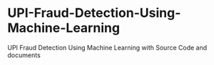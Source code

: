 # UPI-Fraud-Detection-Using-Machine-Learning
UPI Fraud Detection Using Machine Learning with Source Code and documents
